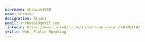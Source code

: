 ```yaml
---
username: shravan1998
name: Shravan
designation: Alumni
email: shrkum51@gmail.com
linkedin: https://www.linkedin.com/in/shravan-kumar-368a7b119/
skills: Web, Public Speaking
---
```

